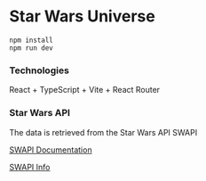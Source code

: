 # Star Wars Universe

```
npm install
npm run dev
```

### Technologies

React + TypeScript + Vite + React Router

### Star Wars API

The data is retrieved from the Star Wars API SWAPI

[SWAPI Documentation](https://swapi.dev/documentation)

[SWAPI Info](https://swapi.info/)
